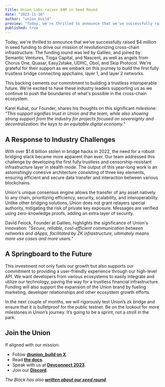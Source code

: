 ```yaml
---
title: Union Labs raises $4M in Seed Round
date: "2023-11-16"
author: "union_build"
preview: "Today, we're thrilled to announce that we've successfully raised $4 million in seed funding to drive our mission of revolutionizing cross-chain infrastructure."
published: true
---
```


Today, we're thrilled to announce that we've successfully raised $4 million in seed funding to drive our mission of revolutionizing cross-chain infrastructure. The funding round was led by Galileo, and joined by Semantic Ventures, Tioga Capital, and Nascent, as well as angels from Chorus One, Quasar, Easy2stake, UDHC, Obol, and Skip Protocol. We're grateful for their support as we embark on this journey to build the first fully trustless bridge connecting appchains, layer 1, and layer 2 networks.

This backing cements our commitment to building a trustless interoperable future. We're excited to have these industry leaders supporting us as we continue to push the boundaries of what's possible in the cross-chain ecosystem.

Karel Kubat, our Founder, shares his thoughts on this significant milestone: _"This support signifies trust in Union and the team, while also showing strong support from the industry for projects focused on sovereignty and decentralization: the keys to an equitable digital economy."_

## A Response to Industry Challenges

With over $1.6 billion stolen in bridge hacks in 2022, the need for a robust bridging stack became more apparent than ever. Our team addressed this challenge by developing the first fully trustless and censorship-resistant infrastructure layer in stealth mode. The output of this year-long work is an astonishingly cohesive architecture consisting of three key elements, ensuring efficient and secure data transfer and interaction between various blockchains.

Union's unique consensus engine allows the transfer of any asset natively to any chain, prioritizing efficiency, security, scalability, and interoperability. Unlike other bridging solutions, Union does not grant relayers special authority, mitigating the risk of private key exposure. Messages are verified using zero-knowledge proofs, adding an extra layer of security.

David Feiock, Founder at Galileo, highlights the significance of Union's innovation: _"Secure, reliable, cost-efficient communication between networks and dApps, facilitated by ZK infrastructure, ultimately means more use cases and more users."_

## A Springboard to the Future

This investment not only fuels our growth but also supports our commitment to providing a user-friendly experience through our high-level API. We want developers from various ecosystems to easily integrate and utilize our technology, paving the way for a trustless financial infrastructure. Funding will also support the expansion of the Union brand by fueling marketing, developer relationships and other ecosystem growth efforts.

In the next couple of months, we will rigorously test Union’s zk bridge and ensure that it is bulletproof for the public testnet. Be on the lookout for more milestones in Union’s journey. It’s going to be a sprint, not a stroll in the park.

## Join the Union

If aligned with our mission:

- Follow **[@union_build on X](https://x.com/union_build)**.
- Read **[the docs](https://docs.union.build)**.
- Speak with us at **[Devconnect 2023](https://devconnect.org/)**.
- Join our **[Discord](https://discord.com/invite/union-build)**.

_The Block has also **[written about our seed round](https://www.theblock.co/post/263310/union-labs-raises-4-million-to-develop-cross-chain-bridge-enabled-by-zk-proofs)**_.
